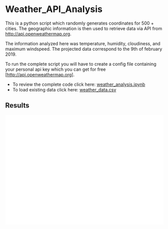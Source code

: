 # Weather_API_Analysis
This is a python script which randomly generates coordinates for 500 + cities. The geographic information is then used to retrieve data via API from http://api.openweathermap.org. 

The information analyzed here was temperature, humidity, cloudiness, and maximum windspeed. The projected data correspond to the 9th of february 2019.


To run the complete script you will have to create a config file containing your personal api key which you can get for free [http://api.openweathermap.org].
- To review the complete code click here: [weather_analysis.ipynb](weather_analysis.ipynb)
- To load existing data click here: [weather_data.csv](weather_data.csv)

## Results

![Latitude_vs_Longitude_data_points](Latitude_vs_Longitude_data_points.png)



